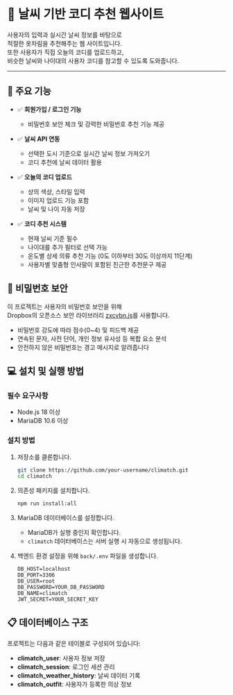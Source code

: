 # 👕 날씨 기반 코디 추천 웹사이트

사용자의 입력과 실시간 날씨 정보를 바탕으로  
적절한 옷차림을 추천해주는 웹 사이트입니다.  
또한 사용자가 직접 오늘의 코디를 업로드하고,  
비슷한 날씨와 나이대의 사용자 코디를 참고할 수 있도록 도와줍니다.

---

## 📌 주요 기능

- ✅ **회원가입 / 로그인 기능**
  - 비밀번호 보안 체크 및 강력한 비밀번호 추천 기능 제공

- ✅ **날씨 API 연동**
  - 선택한 도시 기준으로 실시간 날씨 정보 가져오기
  - 코디 추천에 날씨 데이터 활용

- ✅ **오늘의 코디 업로드**
  - 상의 색상, 스타일 입력
  - 이미지 업로드 기능 포함
  - 날씨 및 나이 자동 저장

- ✅ **코디 추천 시스템**
  - 현재 날씨 기준 필수
  - 나이대를 추가 필터로 선택 가능
  - 온도별 상세 의류 추천 기능 (0도 이하부터 30도 이상까지 11단계)
  - 사용자별 맞춤형 인사말이 포함된 친근한 추천문구 제공

## 🔐 비밀번호 보안

이 프로젝트는 사용자의 비밀번호 보안을 위해  
Dropbox의 오픈소스 보안 라이브러리 [zxcvbn.js](https://github.com/dropbox/zxcvbn)를 사용합니다.

- 비밀번호 강도에 따라 점수(0~4) 및 피드백 제공
- 연속된 문자, 사전 단어, 개인 정보 유사성 등 복합 요소 분석
- 안전하지 않은 비밀번호는 경고 메시지로 알려줍니다

## 💻 설치 및 실행 방법

### 필수 요구사항

- Node.js 18 이상
- MariaDB 10.6 이상

### 설치 방법

1. 저장소를 클론합니다.
   ```bash
   git clone https://github.com/your-username/climatch.git
   cd climatch
   ```

2. 의존성 패키지를 설치합니다.
   ```bash
   npm run install:all
   ```

3. MariaDB 데이터베이스를 설정합니다.
   - MariaDB가 실행 중인지 확인합니다.
   - `climatch` 데이터베이스는 서버 실행 시 자동으로 생성됩니다.

4. 백엔드 환경 설정을 위해 `back/.env` 파일을 생성합니다.
   ```
   DB_HOST=localhost
   DB_PORT=3306
   DB_USER=root
   DB_PASSWORD=YOUR_DB_PASSWORD
   DB_NAME=climatch
   JWT_SECRET=YOUR_SECRET_KEY
   ```

## 📋 데이터베이스 구조

프로젝트는 다음과 같은 테이블로 구성되어 있습니다:

- **climatch_user**: 사용자 정보 저장
- **climatch_session**: 로그인 세션 관리
- **climatch_weather_history**: 날씨 데이터 기록
- **climatch_outfit**: 사용자가 등록한 의상 정보
